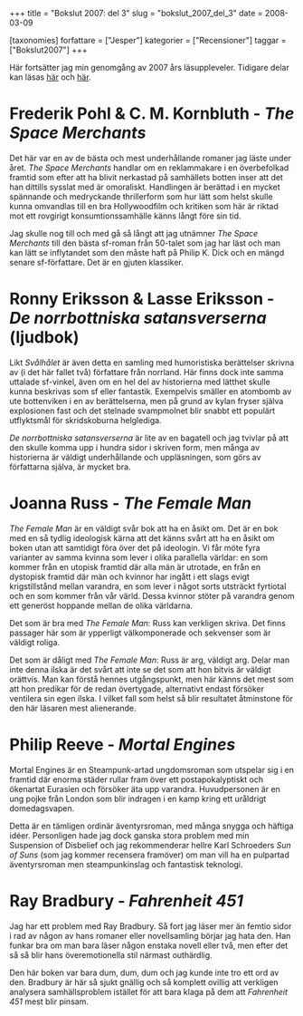 +++
title = "Bokslut 2007: del 3"
slug = "bokslut_2007_del_3"
date = 2008-03-09

[taxonomies]
forfattare = ["Jesper"]
kategorier = ["Recensioner"]
taggar = ["Bokslut2007"]
+++

Här fortsätter jag min genomgång av 2007 års läsuppleveler. Tidigare delar kan läsas [här](./blogg/bokslut_2007_del_1.md) och [här](./blogg/bokslut_2007_del_2.md).

# Frederik Pohl & C. M. Kornbluth - _The Space Merchants_

Det här var en av de bästa och mest underhållande romaner jag läste under
året. _The Space Merchants_ handlar om en reklammakare i en överbefolkad
framtid som efter att ha blivit nerkastad på samhällets botten inser att det
han dittills sysslat med är omoraliskt. Handlingen är berättad i en mycket
spännande och medryckande thrillerform som hur lätt som helst skulle kunna
omvandlas till en bra Hollywoodfilm och kritiken som här är riktad mot ett
rovgirigt konsumtionssamhälle känns långt före sin tid.

Jag skulle nog till och med gå så långt att jag utnämner _The Space
Merchants_ till den bästa sf-roman från 50-talet som jag har läst och man kan
lätt se inflytandet som den måste haft på Philip K. Dick och en mängd senare
sf-författare. Det är en gjuten klassiker.

# Ronny Eriksson & Lasse Eriksson - _De norrbottniska satansverserna_ (ljudbok)

Likt _Svålhålet_ är även detta en samling med humoristiska berättelser
skrivna av (i det här fallet två) författare från norrland. Här finns dock
inte samma uttalade sf-vinkel, även om en hel del av historierna med lätthet
skulle kunna beskrivas som sf eller fantastik. Exempelvis smäller en atombomb
av ute bottenviken i en av berättelserna, men på grund av kylan fryser själva
explosionen fast och det stelnade svampmolnet blir snabbt ett populärt
utflyktsmål för skridskoburna helglediga.

_De norrbottniska satansverserna_ är lite av en bagatell och jag tvivlar på
att den skulle komma upp i hundra sidor i skriven form, men många av
historierna är väldigt underhållande och uppläsningen, som görs av
författarna själva, är mycket bra.

# Joanna Russ - _The Female Man_

_The Female Man_ är en väldigt svår bok att ha en åsikt om. Det är en bok med
en så tydlig ideologisk kärna att det känns svårt att ha en åsikt om boken
utan att samtidigt föra över det på ideologin. Vi får möte fyra varianter av
samma kvinna som lever i olika parallella världar: en som kommer från en
utopisk framtid där alla män är utrotade, en från en dystopisk framtid där
män och kvinnor har ingått i ett slags evigt krigstillstånd mellan varandra,
en som lever i något sorts utsträckt fyrtiotal och en som kommer från vår
värld. Dessa kvinnor stöter på varandra genom ett generöst hoppande mellan de
olika världarna.

Det som är bra med _The Female Man_: Russ kan verkligen skriva. Det finns
passager här som är ypperligt välkomponerade och sekvenser som är väldigt
roliga.

Det som är dåligt med _The Female Man_: Russ är arg, väldigt arg. Delar man
inte denna ilska är det svårt att inte se det som att hon bitvis är väldigt
orättvis. Man kan förstå hennes utgångspunkt, men här känns det mest som att
hon predikar för de redan övertygade, alternativt endast försöker ventilera
sin egen ilska. I vilket fall som helst så blir resultatet åtminstone för den
här läsaren mest alienerande.

# Philip Reeve - _Mortal Engines_

Mortal Engines är en Steampunk-artad ungdomsroman som utspelar sig i en
framtid där enorma städer rullar fram över ett postapokalyptiskt och
ökenartat Eurasien och försöker äta upp varandra. Huvudpersonen är en ung
pojke från London som blir indragen i en kamp kring ett uråldrigt
domedagsvapen.

Detta är en tämligen ordinär äventyrsroman, med många snygga och häftiga
idéer. Personligen hade jag dock ganska stora problem med min Suspension of
Disbelief och jag rekommenderar hellre Karl Schroeders _Sun of Suns_ (som jag
kommer recensera framöver) om man vill ha en pulpartad äventyrsroman men
steampunkinslag och fantastisk teknologi.

# Ray Bradbury - _Fahrenheit 451_

Jag har ett problem med Ray Bradbury. Så fort jag läser mer än femtio sidor i
rad av någon av hans romaner eller novellsamling börjar jag hata den. Han
funkar bra om man bara läser någon enstaka novell eller två, men efter det så
så blir hans överemotionella stil närmast outhärdlig.

Den här boken var bara dum, dum, dum och jag kunde inte tro ett ord av den.
Bradbury är här så sjukt gnällig och så komplett ovillig att verkligen
analysera samhällsproblem istället för att bara klaga på dem att _Fahrenheit
451_ mest blir pinsam.
